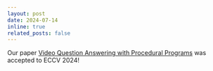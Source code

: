 ```yaml
---
layout: post
date: 2024-07-14
inline: true
related_posts: false
---
```


Our paper [Video Question Answering with Procedural Programs](https://arxiv.org/abs/2312.00937) was accepted to ECCV 2024!